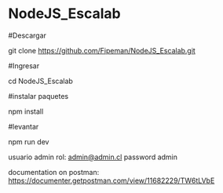 # NodeJS_Escalab

#Descargar

git clone https://github.com/Fipeman/NodeJS_Escalab.git

#Ingresar

cd NodeJS_Escalab

#instalar paquetes

npm install

#levantar

npm run dev

usuario admin rol: admin@admin.cl password admin

documentation on postman:
https://documenter.getpostman.com/view/11682229/TW6tLVbE
